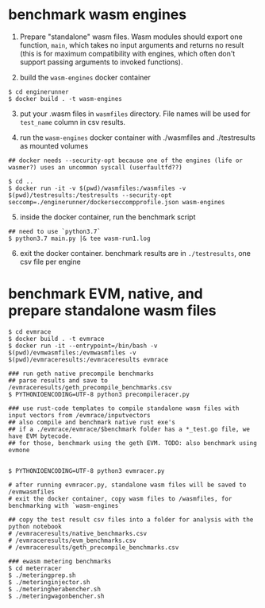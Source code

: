 
# benchmark wasm engines

1. Prepare "standalone" wasm files. Wasm modules should export one function, `main`, which takes no input arguments and returns no result (this is for maximum compatibility with engines, which often don't support passing arguments to invoked functions).

2. build the `wasm-engines` docker container

```
$ cd enginerunner
$ docker build . -t wasm-engines
```

3. put your .wasm files in `wasmfiles` directory. File names will be used for `test_name` column in csv results.

4. run the `wasm-engines` docker container with ./wasmfiles and ./testresults as mounted volumes

```
## docker needs --security-opt because one of the engines (life or wasmer?) uses an uncommon syscall (userfaultfd??)

$ cd ..
$ docker run -it -v $(pwd)/wasmfiles:/wasmfiles -v $(pwd)/testresults:/testresults --security-opt seccomp=./enginerunner/dockerseccompprofile.json wasm-engines
```

5. inside the docker container, run the benchmark script

```
## need to use `python3.7`
$ python3.7 main.py |& tee wasm-run1.log
```

6. exit the docker container. benchmark results are in `./testresults`, one csv file per engine



# benchmark EVM, native, and prepare standalone wasm files

```
$ cd evmrace
$ docker build . -t evmrace
$ docker run -it --entrypoint=/bin/bash -v $(pwd)/evmwasmfiles:/evmwasmfiles -v $(pwd)/evmraceresults:/evmraceresults evmrace

### run geth native precompile benchmarks
## parse results and save to /evmraceresults/geth_precompile_benchmarks.csv
$ PYTHONIOENCODING=UTF-8 python3 precompileracer.py

### use rust-code templates to compile standalone wasm files with input vectors from /evmrace/inputvectors
## also compile and benchmark native rust exe's
## if a ./evmrace/evmrace/$benchmark folder has a *_test.go file, we have EVM bytecode.
## for those, benchmark using the geth EVM. TODO: also benchmark using evmone


$ PYTHONIOENCODING=UTF-8 python3 evmracer.py

# after running evmracer.py, standalone wasm files will be saved to /evmwasmfiles
# exit the docker container, copy wasm files to /wasmfiles, for benchmarking with `wasm-engines`

## copy the test result csv files into a folder for analysis with the python notebook
# /evmraceresults/native_benchmarks.csv
# /evmraceresults/evm_benchmarks.csv
# /evmraceresults/geth_precompile_benchmarks.csv
```

```
### ewasm metering benchmarks
$ cd meterracer
$ ./meteringprep.sh
$ ./meteringinjector.sh
$ ./meteringherabencher.sh
$ ./meteringwagonbencher.sh
```

